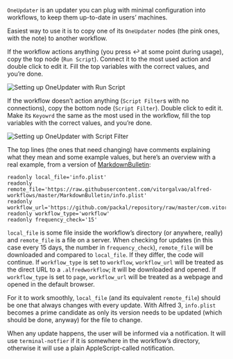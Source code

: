 `OneUpdater` is an updater you can plug with minimal configuration into workflows, to keep them up-to-date in users’ machines.

Easiest way to use it is to copy one of its `OneUpdater` nodes (the pink ones, with the note) to another workflow.

If the workflow actions anything (you press ↩ at some point during usage), copy the top node (`Run Script`). Connect it to the most used action and double click to edit it. Fill the top variables with the correct values, and you’re done.

![Setting up OneUpdater with Run Script](https://i.imgur.com/h0h5lki.gif)

If the workflow doesn’t action anything (`Script Filter`s with no connections), copy the bottom node (`Script Filter`). Double click to edit it. Make its `Keyowrd` the same as the most used in the workflow, fill the top variables with the correct values, and you’re done.

![Setting up OneUpdater with Script Filter](https://i.imgur.com/HKDOti9.gif)

The top lines (the ones that need changing) have comments explaining what they mean and some example values, but here’s an overview with a real example, from a version of [MarkdownBulletin](https://github.com/vitorgalvao/alfred-workflows/tree/master/MarkdownBulletin):

```
readonly local_file='info.plist'
readonly remote_file='https://raw.githubusercontent.com/vitorgalvao/alfred-workflows/master/MarkdownBulletin/info.plist'
readonly workflow_url='https://github.com/packal/repository/raw/master/com.vitorgalvao.alfred.markdownbulletin/markdownbulletin.alfredworkflow'
readonly workflow_type='workflow'
readonly frequency_check='15'
```

`local_file` is some file inside the workflow’s directory (or anywhere, really) and `remote_file` is a file on a server. When checking for updates (in this case every 15 days, the number in `frequency_check`), `remote_file` will be downloaded and compared to `local_file`. If they differ, the code will continue. If `workflow_type` is set to `workflow`, `workflow_url` will be treated as the direct URL to a `.alfredworkflow`; it will be downloaded and opened. If `workflow_type` is set to `page`, `workflow_url` will be treated as a webpage and opened in the default browser.

For it to work smoothly, `local_file` (and its equivalent `remote_file`) should be one that always changes with every update. With Alfred 3, `info.plist` becomes a prime candidate as only its version needs to be updated (which should be done, anyway) for the file to change.

When any update happens, the user will be informed via a notification. It will use `terminal-notfier` if it is somewhere in the workflow’s directory, otherwise it will use a plain AppleScript-called notification.
